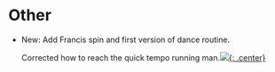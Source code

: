 # Other

* New: Add Francis spin and first version of dance routine.

    Corrected how to reach the quick tempo running man.[![](not-by-ai.svg){: .center}](https://notbyai.fyi)
